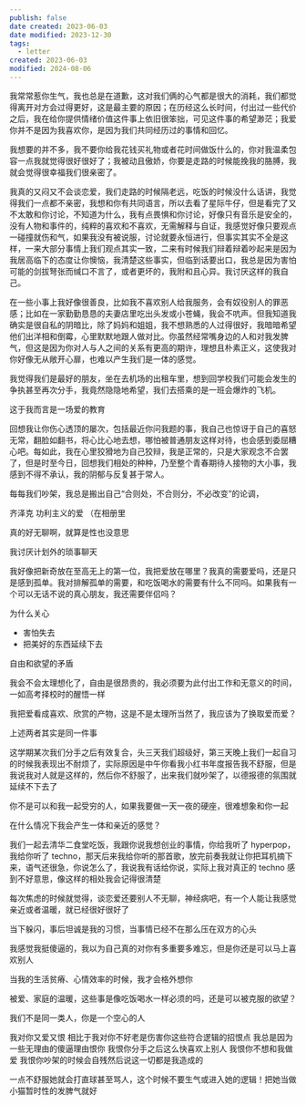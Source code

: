 ```yaml
---
publish: false
date created: 2023-06-03
date modified: 2023-12-30
tags:
  - letter
created: 2023-06-03
modified: 2024-08-06
---
```

我常常惹你生气，我也总是在道歉，这对我们俩的心气都是很大的消耗，我们都觉得离开对方会过得更好，这是最主要的原因；在历经这么长时间，付出过一些代价之后，我在给你提供情绪价值这件事上依旧很笨拙，可见这件事的希望渺茫；我爱你并不是因为我喜欢你，是因为我们共同经历过的事情和回忆。

我想要的并不多，我不要你给我花钱买礼物或者花时间做饭什么的，你对我温柔包容一点我就觉得很好很好了；我被动且傲娇，你要是走路的时候能挽我的胳膊，我就会觉得很幸福我们很亲密了。

我真的又闷又不会谈恋爱，我们走路的时候隔老远，吃饭的时候没什么话讲，我觉得我们一点都不亲密，我想和你有共同语言，所以去看了星际牛仔，但是看完了又不太敢和你讨论，不知道为什么，我有点畏惧和你讨论，好像只有音乐是安全的，没有人物和事件的，纯粹的喜欢和不喜欢，无需解释与自证，我感觉好像只要观点一碰撞就伤和气，如果我没有被说服，讨论就要永恒进行，但事实其实不全是这样，一来大部分事情上我们观点其实一致，二来有时候我们辩着辩着吵起来是因为我居高临下的态度让你懊恼，我清楚这些事实，但临到话要出口，我总是因为害怕可能的剑拔弩张而缄口不言了，或者更坏的，我附和且心异。我讨厌这样的我自己。

在一些小事上我好像很善良，比如我不喜欢别人给我服务，会有奴役别人的罪恶感；比如在一家勤勤恳恳的夫妻店里吃出头发或小苍蝇，我会不吭声。但我知道我确实是很自私的阴暗比，除了妈妈和姐姐，我不想熟悉的人过得很好，我暗暗希望他们出洋相和倒霉，心里默默地跟人做对比。你虽然经常嘴身边的人和对我发脾气，但这是因为你对人与人之间的关系有更高的期许，理想且朴素正义，这使我对你好像无从敞开心扉，也难以产生我们是一体的感觉。

我觉得我们是最好的朋友，坐在去机场的出租车里，想到回学校我们可能会发生的争执甚至再次分手，我竟然隐隐地希望，我们去搭乘的是一班会爆炸的飞机。

这于我而言是一场爱的教育

回想我让你伤心透顶的屡次，包括最近你问我题的事，我自己也惊讶于自己的喜怒无常，翻脸如翻书，将心比心地去想，哪怕被普通朋友这样对待，也会感到委屈糟心吧。每如此，我在心里狡猾地为自己狡辩，我是正常的，只是大家观念不合罢了，但是时至今日，回想我们相处的种种，乃至整个青春期待人接物的大小事，我感到不得不承认，我的阴郁与反复甚于常人。

每每我们吵架，我总是搬出自己“合则处，不合则分，不必改变”的论调，

齐泽克 功利主义的爱 （在相册里

真的好无聊啊，就算是性也没意思

我讨厌计划外的琐事聊天

我好像把新奇放在至高无上的第一位，我把爱放在哪里？我真的需要爱吗，还是只是感到孤单。我对排解孤单的需要，和吃饭喝水的需要有什么不同吗。如果我有一个可以无话不说的真心朋友，我还需要伴侣吗？

为什么关心
+ 害怕失去
+ 把美好的东西延续下去

自由和欲望的矛盾

我会不会太理想化了，自由是很昂贵的，我必须要为此付出工作和无意义的时间，一如高考择校时的醒悟一样

我把爱看成喜欢、欣赏的产物，这是不是太理所当然了，我应该为了换取爱而爱？

上述两者其实是同一件事

这学期某次我们分手之后有效复合，头三天我们超级好，第三天晚上我们一起自习的时候我表现出不耐烦了，实际原因是中午你看我小红书年度报告我不舒服，但是我说我对人就是这样的，然后你不舒服了，出来我们就吵架了，以德报德的氛围就延续不下去了

你不是可以和我一起受穷的人，如果我要做一天一夜的硬座，很难想象和你一起

在什么情况下我会产生一体和亲近的感觉？

我们一起去清华二食堂吃饭，我跟你说我想创业的事情，你给我听了 hyperpop，我给你听了 techno，那天后来我给你听的那首歌，放完前奏我就让你把耳机摘下来，语气还很急，你说怎么了，我说我有话给你说，实际上我对真正的 techno 感到不好意思，像这样的相处我会记得很清楚

每次焦虑的时候就觉得，谈恋爱还要别人不无聊，神经病吧，有一个人能让我感觉亲近或者温暖，就已经很好很好了

当下躲闪，事后坦诚是我的习惯，当事情已经不在那么压在双方的心头

我感觉我挺傻逼的，我以为自己真的对你有多重要多难忘，但是你还是可以马上喜欢别人

当我的生活贫瘠、心情效率的时候，我才会格外想你

被爱、家庭的温暖，这些事是像吃饭喝水一样必须的吗，还是可以被克服的欲望？

我们不是同一类人，你是一个空心的人

我对你又爱又恨
相比于我对你不好老是伤害你这些符合逻辑的招恨点
我总是因为一些无理由的傻逼理由恨你
我恨你分手之后这么快喜欢上别人
我恨你不想和我做爱
我恨你吵架的时候会自残然后说这一切都是我造成的

一点不舒服她就会打直球甚至骂人，这个时候不要生气或进入她的逻辑！把她当做小猫暂时性的发脾气就好
